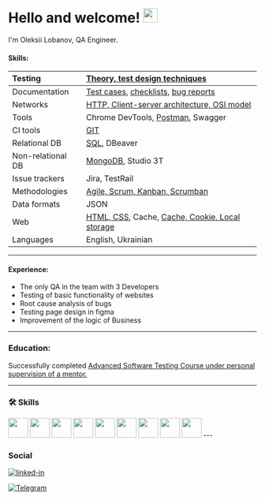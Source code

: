 # Hello and welcome! <img src="https://media.giphy.com/media/hvRJCLFzcasrR4ia7z/giphy.gif" width="29px">

I'm  Oleksii Lobanov, QA Engineer. 

#### Skills:

| Testing | [Theory, test design techniques](https://github.com/AlexeyLobanov1/Theory-test-design-techniques.git) |
| :----------------- | :------------------ |
| Documentation   | [Test cases](https://github.com/AlexeyLobanov1/Test-cases.git), [checklists](https://github.com/AlexeyLobanov1/Checklists.git), [bug reports](https://github.com/AlexeyLobanov1/bug-reports.git)  |
| Networks   | [HTTP, Client-server architecture, OSI model](https://github.com/AlexeyLobanov1/HTTP-Client-server-architecture-OSI-model.git)  |
| Tools   | Chrome DevTools, [Postman](https://github.com/AlexeyLobanov1/Postman.git), Swagger  |
| CI tools   |  [GIT](https://github.com/AlexeyLobanov1/GIT.git)  |
| Relational DB   | [SQL](https://github.com/AlexeyLobanov1/SQL.git), DBeaver  |
| Non-relational DB   | [MongoDB](https://github.com/AlexeyLobanov1/MongoDB.git), Studio 3T  |
| Issue trackers   | Jira, TestRail   |
| Methodologies   | [Agile, Scrum, Kanban, Scrumban](https://github.com/AlexeyLobanov1/Agile-Scrum-Kanban-Scrumban.git) |
| Data formats   | JSON  |
| Web   | [HTML, CSS](https://github.com/AlexeyLobanov1/HTML-CSS.git), Cache, [Cache, Cookie, Local storage ](https://github.com/AlexeyLobanov1/Cache-Cookie-Local-storage.git) |
| Languages   | English, Ukrainian  |

---

#### Experience:

* The only QA in the team with 3 Developers
* Testing of basic functionality of websites
* Root cause analysis of bugs
* Testing page design in figma
* Improvement of the logic of Business

---

### Education:

Successfully completed [Advanced Software Testing Course under personal supervision of a mentor.](https://ilarionhalushka.github.io/ua/certificates/Oleksii-Lobanov#%D1%81%D0%B5%D1%80%D1%82%D0%B8%D1%84%D1%96%D0%BA%D0%B0%D1%82-%D1%81%D1%82%D1%83%D0%B4%D0%B5%D0%BD%D1%82%D0%B0-)

---

### :hammer_and_wrench: Skills

<div>

 <img src="https://user-images.githubusercontent.com/113934709/221174283-ce51f794-02f2-4c91-b24a-eb1e7e026f8a.png" width="40" height="40"/>
 <img src="https://user-images.githubusercontent.com/113934709/221174303-52d1a2ee-047e-4b0a-88fc-97164157d699.png" width="40" height="40"/>
 <img src="https://user-images.githubusercontent.com/113934709/221174306-e6c1f52f-4411-43a6-842f-a21dfa1dcc03.png" width="40" height="40"/>
 <img src="https://user-images.githubusercontent.com/113934709/221174291-e6daa64b-54dd-4ea3-b05f-c63a095856b1.png" width="40" height="40"/>
 <img src="https://user-images.githubusercontent.com/113934709/221174302-3f5e4665-0ef5-4320-90ca-93df9f79bf0d.png" width="40" height="40"/>
 <img src="https://user-images.githubusercontent.com/113934709/221174305-4eff79ea-7a1f-4bf4-b952-8d0c7237d225.png" width="40" height="40"/>
 <img src="https://user-images.githubusercontent.com/113934709/221174290-80c8e1f9-3aa8-4925-bdc3-d20edfa8c5e6.png" width="40" height="40"/>
 <img src="https://user-images.githubusercontent.com/113934709/221174296-dda7d004-2d2c-47c4-8eda-1b873c7272ee.png" width="40" height="40"/>
 <img src="https://user-images.githubusercontent.com/113934709/221174308-6129d0f4-6d48-47ce-8087-6d80e4cdc629.png" width="40" height="40"/>
 ---
 
</div>

### Social

<div id="badges">

[![linked-in](https://img.shields.io/badge/LinkedIn-0077B5?style=for-the-badge&logo=LinkedIn&logoColor=white)](https://www.linkedin.com/in/alexey-lobanov-qa/)
 
<div id="badges">

[![Telegram](https://img.shields.io/badge/Telegram-0077B5?style=for-the-badge&logo=Telegram&logoColor=white)](https://t.me/alexeyLobanov1)

